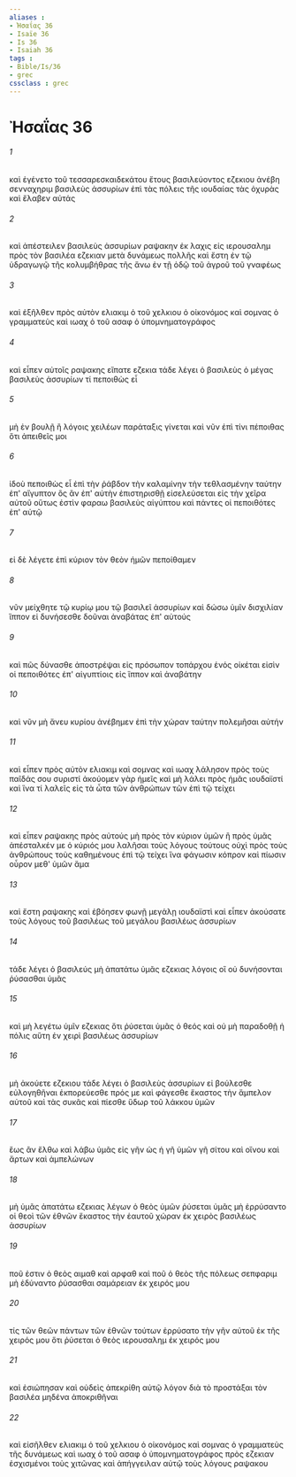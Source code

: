 ```yaml
---
aliases : 
- Ἠσαΐας 36
- Isaïe 36
- Is 36
- Isaiah 36
tags : 
- Bible/Is/36
- grec
cssclass : grec
---
```


# Ἠσαΐας 36

###### 1
καὶ ἐγένετο τοῦ τεσσαρεσκαιδεκάτου ἔτους βασιλεύοντος εζεκιου ἀνέβη σενναχηριμ βασιλεὺς ἀσσυρίων ἐπὶ τὰς πόλεις τῆς ιουδαίας τὰς ὀχυρὰς καὶ ἔλαβεν αὐτάς
###### 2
καὶ ἀπέστειλεν βασιλεὺς ἀσσυρίων ραψακην ἐκ λαχις εἰς ιερουσαλημ πρὸς τὸν βασιλέα εζεκιαν μετὰ δυνάμεως πολλῆς καὶ ἔστη ἐν τῷ ὑδραγωγῷ τῆς κολυμβήθρας τῆς ἄνω ἐν τῇ ὁδῷ τοῦ ἀγροῦ τοῦ γναφέως
###### 3
καὶ ἐξῆλθεν πρὸς αὐτὸν ελιακιμ ὁ τοῦ χελκιου ὁ οἰκονόμος καὶ σομνας ὁ γραμματεὺς καὶ ιωαχ ὁ τοῦ ασαφ ὁ ὑπομνηματογράφος
###### 4
καὶ εἶπεν αὐτοῖς ραψακης εἴπατε εζεκια τάδε λέγει ὁ βασιλεὺς ὁ μέγας βασιλεὺς ἀσσυρίων τί πεποιθὼς εἶ
###### 5
μὴ ἐν βουλῇ ἢ λόγοις χειλέων παράταξις γίνεται καὶ νῦν ἐπὶ τίνι πέποιθας ὅτι ἀπειθεῖς μοι
###### 6
ἰδοὺ πεποιθὼς εἶ ἐπὶ τὴν ῥάβδον τὴν καλαμίνην τὴν τεθλασμένην ταύτην ἐπ' αἴγυπτον ὃς ἂν ἐπ' αὐτὴν ἐπιστηρισθῇ εἰσελεύσεται εἰς τὴν χεῖρα αὐτοῦ οὕτως ἐστὶν φαραω βασιλεὺς αἰγύπτου καὶ πάντες οἱ πεποιθότες ἐπ' αὐτῷ
###### 7
εἰ δὲ λέγετε ἐπὶ κύριον τὸν θεὸν ἡμῶν πεποίθαμεν
###### 8
νῦν μείχθητε τῷ κυρίῳ μου τῷ βασιλεῖ ἀσσυρίων καὶ δώσω ὑμῖν δισχιλίαν ἵππον εἰ δυνήσεσθε δοῦναι ἀναβάτας ἐπ' αὐτούς
###### 9
καὶ πῶς δύνασθε ἀποστρέψαι εἰς πρόσωπον τοπάρχου ἑνός οἰκέται εἰσὶν οἱ πεποιθότες ἐπ' αἰγυπτίοις εἰς ἵππον καὶ ἀναβάτην
###### 10
καὶ νῦν μὴ ἄνευ κυρίου ἀνέβημεν ἐπὶ τὴν χώραν ταύτην πολεμῆσαι αὐτήν
###### 11
καὶ εἶπεν πρὸς αὐτὸν ελιακιμ καὶ σομνας καὶ ιωαχ λάλησον πρὸς τοὺς παῖδάς σου συριστί ἀκούομεν γὰρ ἡμεῖς καὶ μὴ λάλει πρὸς ἡμᾶς ιουδαϊστί καὶ ἵνα τί λαλεῖς εἰς τὰ ὦτα τῶν ἀνθρώπων τῶν ἐπὶ τῷ τείχει
###### 12
καὶ εἶπεν ραψακης πρὸς αὐτούς μὴ πρὸς τὸν κύριον ὑμῶν ἢ πρὸς ὑμᾶς ἀπέσταλκέν με ὁ κύριός μου λαλῆσαι τοὺς λόγους τούτους οὐχὶ πρὸς τοὺς ἀνθρώπους τοὺς καθημένους ἐπὶ τῷ τείχει ἵνα φάγωσιν κόπρον καὶ πίωσιν οὖρον μεθ' ὑμῶν ἅμα
###### 13
καὶ ἔστη ραψακης καὶ ἐβόησεν φωνῇ μεγάλῃ ιουδαϊστὶ καὶ εἶπεν ἀκούσατε τοὺς λόγους τοῦ βασιλέως τοῦ μεγάλου βασιλέως ἀσσυρίων
###### 14
τάδε λέγει ὁ βασιλεύς μὴ ἀπατάτω ὑμᾶς εζεκιας λόγοις οἳ οὐ δυνήσονται ῥύσασθαι ὑμᾶς
###### 15
καὶ μὴ λεγέτω ὑμῖν εζεκιας ὅτι ῥύσεται ὑμᾶς ὁ θεός καὶ οὐ μὴ παραδοθῇ ἡ πόλις αὕτη ἐν χειρὶ βασιλέως ἀσσυρίων
###### 16
μὴ ἀκούετε εζεκιου τάδε λέγει ὁ βασιλεὺς ἀσσυρίων εἰ βούλεσθε εὐλογηθῆναι ἐκπορεύεσθε πρός με καὶ φάγεσθε ἕκαστος τὴν ἄμπελον αὐτοῦ καὶ τὰς συκᾶς καὶ πίεσθε ὕδωρ τοῦ λάκκου ὑμῶν
###### 17
ἕως ἂν ἔλθω καὶ λάβω ὑμᾶς εἰς γῆν ὡς ἡ γῆ ὑμῶν γῆ σίτου καὶ οἴνου καὶ ἄρτων καὶ ἀμπελώνων
###### 18
μὴ ὑμᾶς ἀπατάτω εζεκιας λέγων ὁ θεὸς ὑμῶν ῥύσεται ὑμᾶς μὴ ἐρρύσαντο οἱ θεοὶ τῶν ἐθνῶν ἕκαστος τὴν ἑαυτοῦ χώραν ἐκ χειρὸς βασιλέως ἀσσυρίων
###### 19
ποῦ ἐστιν ὁ θεὸς αιμαθ καὶ αρφαθ καὶ ποῦ ὁ θεὸς τῆς πόλεως σεπφαριμ μὴ ἐδύναντο ῥύσασθαι σαμάρειαν ἐκ χειρός μου
###### 20
τίς τῶν θεῶν πάντων τῶν ἐθνῶν τούτων ἐρρύσατο τὴν γῆν αὐτοῦ ἐκ τῆς χειρός μου ὅτι ῥύσεται ὁ θεὸς ιερουσαλημ ἐκ χειρός μου
###### 21
καὶ ἐσιώπησαν καὶ οὐδεὶς ἀπεκρίθη αὐτῷ λόγον διὰ τὸ προστάξαι τὸν βασιλέα μηδένα ἀποκριθῆναι
###### 22
καὶ εἰσῆλθεν ελιακιμ ὁ τοῦ χελκιου ὁ οἰκονόμος καὶ σομνας ὁ γραμματεὺς τῆς δυνάμεως καὶ ιωαχ ὁ τοῦ ασαφ ὁ ὑπομνηματογράφος πρὸς εζεκιαν ἐσχισμένοι τοὺς χιτῶνας καὶ ἀπήγγειλαν αὐτῷ τοὺς λόγους ραψακου
